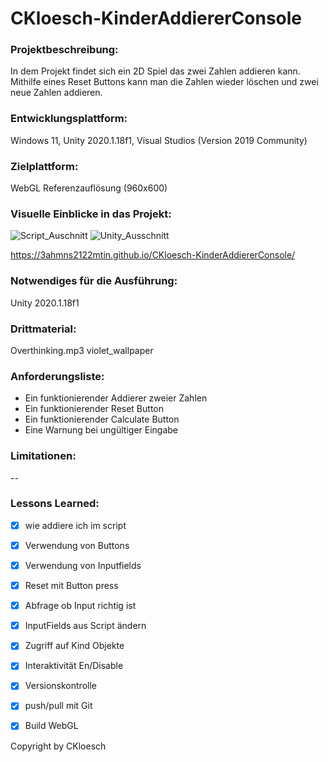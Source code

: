 # CKloesch-KinderAddiererConsole

### Projektbeschreibung: 
In dem Projekt findet sich ein 2D Spiel das zwei Zahlen addieren kann. Mithilfe eines Reset Buttons kann man die Zahlen wieder löschen und zwei neue Zahlen addieren. 

### Entwicklungsplattform: 
Windows 11, Unity 2020.1.18f1, Visual Studios (Version 2019 Community)

### Zielplattform: 
WebGL Referenzauflösung (960x600) 

### Visuelle Einblicke in das Projekt: 
![Script_Auschnitt](https://user-images.githubusercontent.com/90834327/152237327-660f39a7-6e6d-4e30-9b7f-8dadaef86da1.PNG)
![Unity_Ausschnitt](https://user-images.githubusercontent.com/90834327/152237341-17e51243-09fe-44f4-a7d3-7a629fc967ac.PNG)

https://3ahmns2122mtin.github.io/CKloesch-KinderAddiererConsole/

### Notwendiges für die Ausführung: 
Unity 2020.1.18f1

### Drittmaterial: 
Overthinking.mp3
violet_wallpaper

### Anforderungsliste:  
- Ein funktionierender Addierer zweier Zahlen
- Ein funktionierender Reset Button
- Ein funktionierender Calculate Button
- Eine Warnung bei ungültiger Eingabe

### Limitationen:
--

### Lessons Learned:
- [x] wie addiere ich im script
- [x] Verwendung von Buttons
- [x] Verwendung von Inputfields
- [x] Reset mit Button press
- [x] Abfrage ob Input richtig ist
- [x] InputFields aus Script ändern
- [x] Zugriff auf Kind Objekte
- [x] Interaktivität En/Disable
- [x] Versionskontrolle
- [x] push/pull mit Git
- [x] Build WebGL


Copyright by CKloesch
